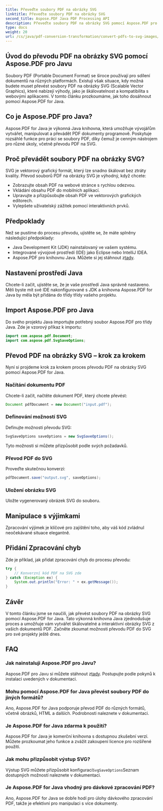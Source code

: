 ```yaml
---
title: Převeďte soubory PDF na obrázky SVG
linktitle: Převeďte soubory PDF na obrázky SVG
second_title: Aspose.PDF Java PDF Processing API
description: Převeďte soubory PDF na obrázky SVG pomocí Aspose.PDF pro Javu - Podrobný průvodce bezproblémovým převodem PDF na SVG s Aspose.PDF pro Javu.
type: docs
weight: 20
url: /cs/java/pdf-conversion-transformation/convert-pdfs-to-svg-images/
---
```


## Úvod do převodu PDF na obrázky SVG pomocí Aspose.PDF pro Javu

Soubory PDF (Portable Document Format) se široce používají pro sdílení dokumentů na různých platformách. Existují však situace, kdy možná budete muset převést soubory PDF na obrázky SVG (Scalable Vector Graphics), které nabízejí výhody, jako je škálovatelnost a kompatibilita s webovými aplikacemi. V tomto článku prozkoumáme, jak toho dosáhnout pomocí Aspose.PDF for Java.

## Co je Aspose.PDF pro Java?

Aspose.PDF for Java je výkonná Java knihovna, která umožňuje vývojářům vytvářet, manipulovat a převádět PDF dokumenty programově. Poskytuje rozsáhlé funkce pro práci se soubory PDF, díky čemuž je cenným nástrojem pro různé úkoly, včetně převodu PDF na SVG.

## Proč převádět soubory PDF na obrázky SVG?

SVG je vektorový grafický formát, který lze snadno škálovat bez ztráty kvality. Převod souborů PDF na obrázky SVG je výhodný, když chcete:

- Zobrazujte obsah PDF na webové stránce s rychlou odezvou.
- Vkládání obsahu PDF do mobilních aplikací.
- Upravujte a přizpůsobujte obsah PDF ve vektorových grafických editorech.
- Vylepšete uživatelský zážitek pomocí interaktivních prvků.

## Předpoklady

Než se pustíme do procesu převodu, ujistěte se, že máte splněny následující předpoklady:

- Java Development Kit (JDK) nainstalovaný ve vašem systému.
- Integrované vývojové prostředí (IDE) jako Eclipse nebo IntelliJ IDEA.
-  Aspose.PDF pro knihovnu Java. Můžete si jej stáhnout z[tady](https://releases.aspose.com/pdf/java/).

## Nastavení prostředí Java

Chcete-li začít, ujistěte se, že je vaše prostředí Java správně nastaveno. Měli byste mít své IDE nakonfigurované s JDK a knihovna Aspose.PDF for Java by měla být přidána do třídy třídy vašeho projektu.

## Import Aspose.PDF pro Java

Do svého projektu Java importujte potřebný soubor Aspose.PDF pro třídy Java. Zde je vzorový příkaz k importu:

```java
import com.aspose.pdf.Document;
import com.aspose.pdf.SvgSaveOptions;
```

## Převod PDF na obrázky SVG – krok za krokem

Nyní si projdeme krok za krokem proces převodu PDF na obrázky SVG pomocí Aspose.PDF for Java.

### Načítání dokumentu PDF

Chcete-li začít, načtěte dokument PDF, který chcete převést:

```java
Document pdfDocument = new Document("input.pdf");
```

### Definování možností SVG

Definujte možnosti převodu SVG:

```java
SvgSaveOptions saveOptions = new SvgSaveOptions();
```

Tyto možnosti si můžete přizpůsobit podle svých požadavků.

### Převod PDF do SVG

Proveďte skutečnou konverzi:

```java
pdfDocument.save("output.svg", saveOptions);
```

### Uložení obrázku SVG

Uložte vygenerovaný obrázek SVG do souboru.

## Manipulace s výjimkami

Zpracování výjimek je klíčové pro zajištění toho, aby váš kód zvládnul neočekávané situace elegantně.

## Přidání Zpracování chyb

Zde je příklad, jak přidat zpracování chyb do procesu převodu:

```java
try {
    // Konverzní kód PDF na SVG zde
} catch (Exception ex) {
    System.out.println("Error: " + ex.getMessage());
}
```

## Závěr

V tomto článku jsme se naučili, jak převést soubory PDF na obrázky SVG pomocí Aspose.PDF for Java. Tato výkonná knihovna Java zjednodušuje proces a umožňuje vám vytvářet škálovatelné a interaktivní obrázky SVG z vašich dokumentů PDF. Začněte zkoumat možnosti převodu PDF do SVG pro své projekty ještě dnes.

## FAQ

### Jak nainstaluji Aspose.PDF pro Javu?

 Aspose.PDF pro Javu si můžete stáhnout z[tady](https://releases.aspose.com/pdf/java/). Postupujte podle pokynů k instalaci uvedených v dokumentaci.

### Mohu pomocí Aspose.PDF for Java převést soubory PDF do jiných formátů?

Ano, Aspose.PDF for Java podporuje převod PDF do různých formátů, včetně obrázků, HTML a dalších. Podrobnosti naleznete v dokumentaci.

### Je Aspose.PDF for Java zdarma k použití?

Aspose.PDF for Java je komerční knihovna s dostupnou zkušební verzí. Můžete prozkoumat jeho funkce a zvážit zakoupení licence pro rozšířené použití.

### Jak mohu přizpůsobit výstup SVG?

 Výstup SVG můžete přizpůsobit konfigurací`SvgSaveOptions`Seznam dostupných možností naleznete v dokumentaci.

### Je Aspose.PDF for Java vhodný pro dávkové zpracování PDF?

Ano, Aspose.PDF for Java se dobře hodí pro úlohy dávkového zpracování PDF, takže je efektivní pro manipulaci s více dokumenty.